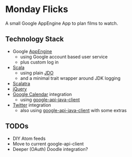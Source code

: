 Monday Flicks
=============

A small Google AppEngine App to plan films to watch.

Technology Stack
----------------
* Google [AppEngine](http://code.google.com/appengine/docs/java/overview.html)
  * using Google account based user service
  * plus custom log in
* [Scala](http://www.scala-lang.org/)
  * using plain [JDO](http://code.google.com/appengine/docs/java/datastore/usingjdo.html)
  * and a minimal trait wrapper around JDK logging
* [Scalatra](https://github.com/scalatra/scalatra)
* [jQuery](http://docs.jquery.com/Main_Page)
* [Google Calendar](http://code.google.com/apis/calendar/data/2.0/developers_guide.html) integration
  * using [google-api-java-client](http://code.google.com/p/google-api-java-client/)
* [Twitter](http://dev.twitter.com/doc) integration
  * also using [google-api-java-client](http://code.google.com/p/google-api-java-client/)
    with some extras

TODOs
-----
* DIY Atom feeds
* Move to current google-api-client
* Deeper (OAuth) Doodle integration?
